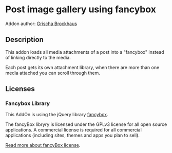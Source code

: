 # Post image gallery using fancybox

Addon author: [Grischa Brockhaus](https://brockha.us)

## Description

This addon loads all media attachments of a post into a "fancybox" instead of linking directly to the media.

Each post gets its own attachment library, when there are more than one media attached you can scroll through them.

## Licenses

### Fancybox Library

This AddOn is using the jQuery library [fancybox](https://github.com/fancyapps/fancybox). 

The fancyBox libryry is licensed under the GPLv3 license for all open source applications. A commercial license is required for all commercial applications (including sites, themes and apps you plan to sell).

[Read more about fancyBox license](https://github.com/fancyapps/fancybox).